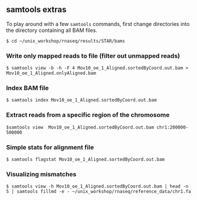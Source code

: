 ## samtools  extras

To play around with a few `samtools` commands, first change directories into the directory containing all BAM files.

`$ cd ~/unix_workshop/rnaseq/results/STAR/bams`

### Write only mapped reads to file (filter out unmapped reads)

`$ samtools view -b -h -F 4 Mov10_oe_1_Aligned.sortedByCoord.out.bam > Mov10_oe_1_Aligned.onlyAligned.bam`

### Index BAM file

`$ samtools index Mov10_oe_1_Aligned.sortedByCoord.out.bam`

### Extract reads from a specific region of the chromosome

`$samtools view  Mov10_oe_1_Aligned.sortedByCoord.out.bam chr1:200000-500000`

### Simple stats for alignment file

`$ samtools flagstat Mov10_oe_1_Aligned.sortedByCoord.out.bam`

### Visualizing mismatches

`$ samtools view -h Mov10_oe_1_Aligned.sortedByCoord.out.bam | head -n 5 | samtools fillmd -e - ~/unix_workshop/rnaseq/reference_data/chr1.fa`

